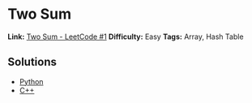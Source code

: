 # Two Sum

  **Link:** [Two Sum - LeetCode #1](https://leetcode.com/problems/two-sum/description/)
  **Difficulty:** Easy
  **Tags:** Array, Hash Table

## Solutions
- [Python](two-sum.py)
- [C++](two-sum.cpp)